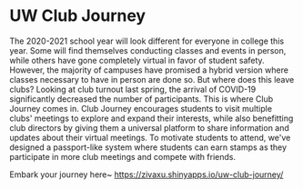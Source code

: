 # UW Club Journey
The 2020-2021 school year will look different for everyone in college this year. Some will find themselves conducting classes and events in person, while others have gone completely virtual in favor of student safety. However, the majority of campuses have promised a hybrid version where classes necessary to have in person are done so. But where does this leave clubs? Looking at club turnout last spring, the arrival of COVID-19 significantly decreased the number of participants. This is where Club Journey comes in. Club Journey encourages students to visit multiple clubs' meetings to explore and expand their interests, while also benefitting club directors by giving them a universal platform to share information and updates about their virtual meetings. To motivate students to attend, we've designed a passport-like system where students can earn stamps as they participate in more club meetings and compete with friends.

Embark your journey here~
https://zivaxu.shinyapps.io/uw-club-journey/
